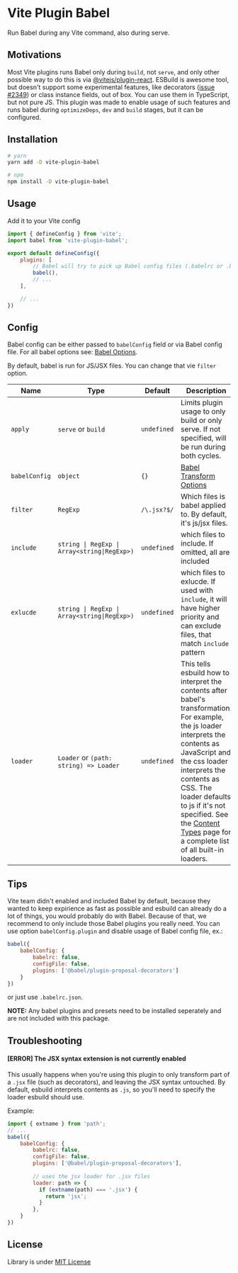 # Vite Plugin Babel

Run Babel during any Vite command, also during serve.

## Motivations

Most Vite plugins runs Babel only during `build`, not `serve`, and only other possible way to do this is via [@vitejs/plugin-react](https://www.npmjs.com/package/@vitejs/plugin-react). ESBuild is awesome tool, but doesn't support some experimental features, like decorators ([issue #2349](https://github.com/vitejs/vite/issues/2349)) or class instance fields, out of box. You can use them in TypeScript, but not pure JS. This plugin was made to enable usage of such features and runs babel during `optimizeDeps`, `dev` and `build` stages, but it can be configured.

## Installation

```bash
# yarn
yarn add -D vite-plugin-babel

# npm
npm install -D vite-plugin-babel
```

## Usage

Add it to your Vite config

```js
import { defineConfig } from 'vite';
import babel from 'vite-plugin-babel';

export default defineConfig({
    plugins: [
        // Babel will try to pick up Babel config files (.babelrc or .babelrc.json)
        babel(),
        // ...
    ],

    // ...
})
```

## Config

Babel config can be either passed to `babelConfig` field or via Babel config file. For all babel options see: [Babel Options](https://babeljs.io/docs/en/options).

By default, babel is run for JS/JSX files. You can change that vie `filter` option.

| Name | Type | Default | Description |
|---|---|---|---|
| `apply` | `serve` or `build` | `undefined` | Limits plugin usage to only build or only serve. If not specified, will be run during both cycles. |
| `babelConfig` | `object` | `{}` | [Babel Transform Options](https://babeljs.io/docs/en/options) |
| `filter` | `RegExp` | `/\.jsx?$/` | Which files is babel applied to. By default, it's js/jsx files. |
| `include` | `string \| RegExp \| Array<string\|RegExp>)` | `undefined` | which files to include. If omitted, all are included |
| `exlucde` | `string \| RegExp \| Array<string\|RegExp>)` | `undefined` | which files to exlucde. If used with `include`, it will have higher priority and can exclude files, that match `include` pattern |
| `loader` | `Loader` or `(path: string) => Loader` | `undefined` | This tells esbuild how to interpret the contents after babel's transformation. For example, the js loader interprets the contents as JavaScript and the css loader interprets the contents as CSS. The loader defaults to js if it's not specified. See the [Content Types](https://esbuild.github.io/content-types) page for a complete list of all built-in loaders. |

## Tips

Vite team didn't enabled and included Babel by default, because they wanted to keep expirience as fast as possible and esbuild can already do a lot of things, you would probably do with Babel. Because of that, we recommend to only include those Babel plugins you really need. You can use option `babelConfig.plugin` and disable usage of Babel config file, ex.:

```js
babel({
    babelConfig: {
        babelrc: false,
        configFile: false,
        plugins: ['@babel/plugin-proposal-decorators']
    }
})
```

or just use `.babelrc.json`.

__NOTE:__ Any babel plugins and presets need to be installed seperately and are not included with this package.

## Troubleshooting

#### [ERROR] The JSX syntax extension is not currently enabled

This usually happens when you're using this plugin to only transform part of a `.jsx` file (such as decorators), and leaving the JSX syntax untouched. By default, esbuild interprets contents as `.js`, so you'll need to specify the loader esbuild should use.

Example:

```js
import { extname } from 'path';
// ...
babel({
    babelConfig: {
        babelrc: false,
        configFile: false,
        plugins: ['@babel/plugin-proposal-decorators'],
        
        // uses the jsx loader for .jsx files
        loader: path => {
          if (extname(path) === '.jsx') {
            return 'jsx';
          }
        },
    }
})
```

## License

Library is under [MIT License](LICENSE)
